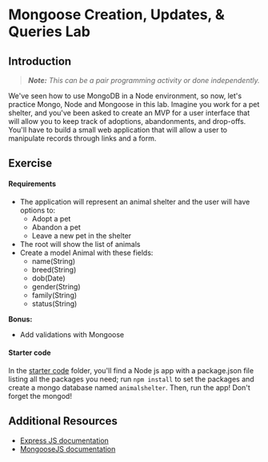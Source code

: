 # Mongoose Creation, Updates, & Queries Lab

## Introduction

> ***Note:*** _This can be a pair programming activity or done independently._

We've seen how to use MongoDB in a Node environment, so now, let's practice Mongo, Node and Mongoose in this lab. Imagine you work for a pet shelter, and you've been asked to create an MVP for a user interface that will allow you to keep track of adoptions, abandonments, and drop-offs.  You'll have to build a small web application that will allow a user to manipulate records through links and a form.


## Exercise

#### Requirements

- The application will represent an animal shelter and the user will have options to:
  - Adopt a pet
  - Abandon a pet
  - Leave a new pet in the shelter
- The root will show the list of animals
- Create a model Animal with these fields:
  - name(String)
  - breed(String)
  - dob(Date)
  - gender(String)
  - family(String)
  - status(String)

**Bonus:**

- Add validations with Mongoose

#### Starter code

In the [starter code](starter-code) folder, you'll find a Node js app with a package.json file listing all the packages you need; run `npm install` to set the packages and create a mongo database named `animalshelter`. Then, run the app! Don't forget the mongod!

## Additional Resources


- [Express JS documentation](http://expressjs.com/api.html)
- [MongooseJS documentation](http://mongoosejs.com/docs/api.html)
